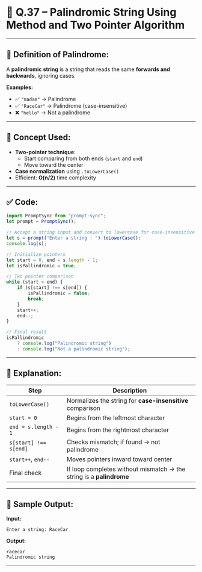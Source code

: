 
# 📝 **Q.37 – Palindromic String Using Method and Two Pointer Algorithm**

---

## 🔸 **Definition of Palindrome:**
A **palindromic string** is a string that reads the same **forwards and backwards**, ignoring cases.

**Examples:**
- ✅ `"madam"` → Palindrome
- ✅ `"RaceCar"` → Palindrome (case-insensitive)
- ❌ `"hello"` → Not a palindrome

---

## 🧠 **Concept Used:**
- **Two-pointer technique**:
  - Start comparing from both ends (`start` and `end`)
  - Move toward the center
- **Case normalization** using `.toLowerCase()`
- Efficient: **O(n/2)** time complexity

---

## ✅ **Code:**

```js
import PromptSync from "prompt-sync";
let prompt = PromptSync();

// Accept a string input and convert to lowercase for case-insensitive check
let s = prompt("Enter a string : ").toLowerCase();
console.log(s);

// Initialize pointers
let start = 0, end = s.length - 1;
let isPallindromic = true;

// Two pointer comparison
while (start < end) {
    if (s[start] !== s[end]) {
        isPallindromic = false;
        break;
    }
    start++;
    end--;
}

// Final result
isPallindromic 
    ? console.log("Palindromic string") 
    : console.log("Not a palindromic string");
```

---

## 🧾 **Explanation:**

| Step       | Description                                                                 |
|------------|-----------------------------------------------------------------------------|
| `toLowerCase()` | Normalizes the string for **case-insensitive** comparison              |
| `start = 0`     | Begins from the leftmost character                                     |
| `end = s.length - 1` | Begins from the rightmost character                                |
| `s[start] !== s[end]` | Checks mismatch; if found → not palindrome                        |
| `start++`, `end--` | Moves pointers inward toward center                                 |
| Final check | If loop completes without mismatch → the string is a **palindrome**       |

---

## 🧪 **Sample Output:**

**Input:**  
```
Enter a string: RaceCar
```

**Output:**  
```
racecar
Palindromic string
```

---